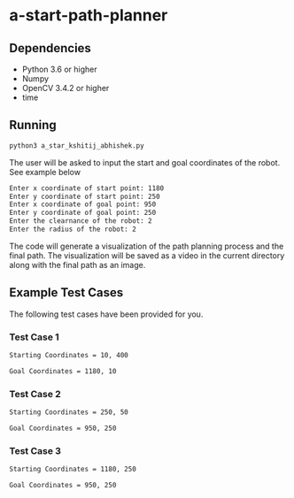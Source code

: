 # a-start-path-planner

## Dependencies

- Python 3.6 or higher
- Numpy
- OpenCV 3.4.2 or higher
- time

## Running

```bash
python3 a_star_kshitij_abhishek.py
```

The user will be asked to input the start and goal coordinates of the robot. See example below

```bash
Enter x coordinate of start point: 1180
Enter y coordinate of start point: 250
Enter x coordinate of goal point: 950
Enter y coordinate of goal point: 250
Enter the clearnance of the robot: 2
Enter the radius of the robot: 2
```

The code will generate a visualization of the path planning process and the final path. The visualization will be saved as a video in the current directory along with the final path as an image.

## Example Test Cases

The following test cases have been provided for you.

### Test Case 1

```txt
Starting Coordinates = 10, 400

Goal Coordinates = 1180, 10
```

<!-- ![Dijkstra Path Planner](TEST1/game_vizualization.gif) -->

### Test Case 2

```txt
Starting Coordinates = 250, 50

Goal Coordinates = 950, 250
```

<!-- ![Dijkstra Path Planner](TEST2/game_vizualization.gif) -->

### Test Case 3

```txt
Starting Coordinates = 1180, 250

Goal Coordinates = 950, 250
```

<!-- ![Dijkstra Path Planner](TEST3/game_vizualization.gif) -->
